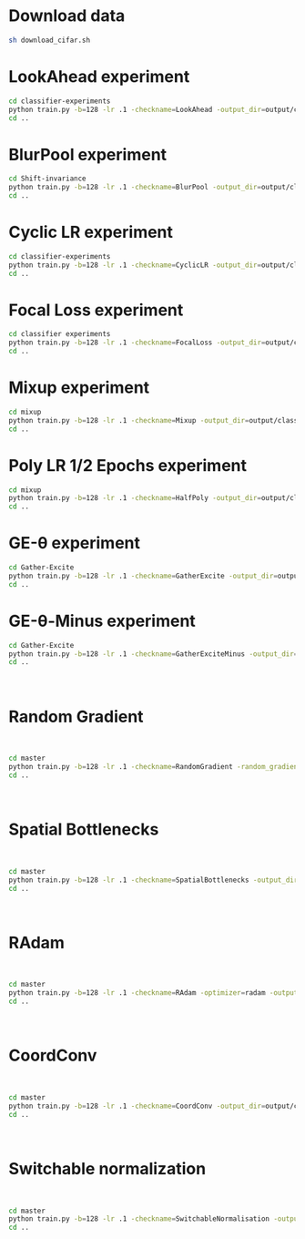 # Download data
``` bash
sh download_cifar.sh
```

# LookAhead experiment 

``` bash
cd classifier-experiments
python train.py -b=128 -lr .1 -checkname=LookAhead -output_dir=output/classifier/ -lookAhead_steps 5 -net=resnet50
cd ..
```

# BlurPool experiment 

``` bash
cd Shift-invariance
python train.py -b=128 -lr .1 -checkname=BlurPool -output_dir=output/classifier/ -=-shiftInvariant=5 -net=resnet50
cd ..
```
# Cyclic LR experiment

``` bash
cd classifier-experiments
python train.py -b=128 -lr .1 -checkname=CyclicLR -output_dir=output/classifier/ -lr_scheduler “clr” -lr .00001 -net=resnet50
cd ..
```

# Focal Loss experiment

``` bash 
cd classifier experiments
python train.py -b=128 -lr .1 -checkname=FocalLoss -output_dir=output/classifier/ -loss focal -net=resnet50
cd ..
```
# Mixup experiment  

``` bash 
cd mixup
python train.py -b=128 -lr .1 -checkname=Mixup -output_dir=output/classifier/ -mixup_alpha 1.0 -net=resnet50
cd ..
```
# Poly LR 1/2 Epochs experiment

``` bash
cd mixup
python train.py -b=128 -lr .1 -checkname=HalfPoly -output_dir=output/classifier/ -scheduler half-poly -net=resnet50
cd ..
```

# GE-θ experiment

``` bash 
cd Gather-Excite
python train.py -b=128 -lr .1 -checkname=GatherExcite -output_dir=output/classifier/ -net=resnet50_ge -ge_trained True
cd ..
```
#  GE-θ-Minus experiment

``` bash
cd Gather-Excite
python train.py -b=128 -lr .1 -checkname=GatherExciteMinus -output_dir=output/classifier/ -net=resnet50_ge -ge_trained False
cd ..
```
​
#  Random Gradient	
​
``` bash
cd master
python train.py -b=128 -lr .1 -checkname=RandomGradient -random_gradient -output_dir=output/classifier/ -net=resnet50 
cd ..
```
​
#  Spatial Bottlenecks	
​
``` bash
cd master
python train.py -b=128 -lr .1 -checkname=SpatialBottlenecks -output_dir=output/classifier/ -net=sp_resnet50
cd ..
```
​
#  RAdam
​
``` bash
cd master
python train.py -b=128 -lr .1 -checkname=RAdam -optimizer=radam -output_dir=output/classifier/ -net=resnet50
cd ..
```
​
#  CoordConv
​
``` bash
cd master
python train.py -b=128 -lr .1 -checkname=CoordConv -output_dir=output/classifier/ -net=coord_resnet50 
cd ..
```
​
#  Switchable normalization	
​
``` bash
cd master
python train.py -b=128 -lr .1 -checkname=SwitchableNormalisation -output_dir=output/classifier/ -net=switch_resnet50 
cd ..
```
